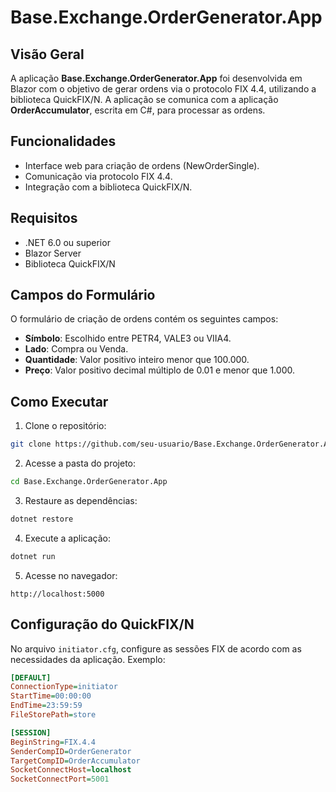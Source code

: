 # Base.Exchange.OrderGenerator.App

## Visão Geral
A aplicação **Base.Exchange.OrderGenerator.App** foi desenvolvida em Blazor com o objetivo de gerar ordens via o protocolo FIX 4.4, utilizando a biblioteca QuickFIX/N. A aplicação se comunica com a aplicação **OrderAccumulator**, escrita em C#, para processar as ordens.

## Funcionalidades
- Interface web para criação de ordens (NewOrderSingle).
- Comunicação via protocolo FIX 4.4.
- Integração com a biblioteca QuickFIX/N.

## Requisitos
- .NET 6.0 ou superior
- Blazor Server
- Biblioteca QuickFIX/N

## Campos do Formulário
O formulário de criação de ordens contém os seguintes campos:

- **Símbolo**: Escolhido entre PETR4, VALE3 ou VIIA4.
- **Lado**: Compra ou Venda.
- **Quantidade**: Valor positivo inteiro menor que 100.000.
- **Preço**: Valor positivo decimal múltiplo de 0.01 e menor que 1.000.

## Como Executar
1. Clone o repositório:

```bash
git clone https://github.com/seu-usuario/Base.Exchange.OrderGenerator.App.git
```

2. Acesse a pasta do projeto:

```bash
cd Base.Exchange.OrderGenerator.App
```

3. Restaure as dependências:

```bash
dotnet restore
```

4. Execute a aplicação:

```bash
dotnet run
```

5. Acesse no navegador:

```
http://localhost:5000
```

## Configuração do QuickFIX/N
No arquivo `initiator.cfg`, configure as sessões FIX de acordo com as necessidades da aplicação. Exemplo:

```ini
[DEFAULT]
ConnectionType=initiator
StartTime=00:00:00
EndTime=23:59:59
FileStorePath=store

[SESSION]
BeginString=FIX.4.4
SenderCompID=OrderGenerator
TargetCompID=OrderAccumulator
SocketConnectHost=localhost
SocketConnectPort=5001
```
